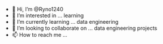 - 👋 Hi, I’m @Ryno1240
- 👀 I’m interested in ... learning
- 🌱 I’m currently learning ... data engineering
- 💞️ I’m looking to collaborate on ... data engineering projects
- 📫 How to reach me ...

<!---
Ryno1240/Ryno1240 is a ✨ special ✨ repository because its `README.md` (this file) appears on your GitHub profile.
You can click the Preview link to take a look at your changes.
--->
